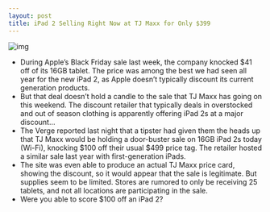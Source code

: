 ```yaml
---
layout: post
title: iPad 2 Selling Right Now at TJ Maxx for Only $399
---
```

![img](http://media.idownloadblog.com/wp-content/uploads/2011/12/ipad-2-sale.jpg)
* During Apple’s Black Friday sale last week, the company knocked $41 off of its 16GB tablet. The price was among the best we had seen all year for the new iPad 2, as Apple doesn’t typically discount its current generation products.
* But that deal doesn’t hold a candle to the sale that TJ Maxx has going on this weekend. The discount retailer that typically deals in overstocked and out of season clothing is apparently offering iPad 2s at a major discount…
* The Verge reported last night that a tipster had given them the heads up that TJ Maxx would be holding a door-buster sale on 16GB iPad 2s today (Wi-Fi), knocking $100 off their usual $499 price tag. The retailer hosted a similar sale last year with first-generation iPads.
* The site was even able to produce an actual TJ Maxx price card, showing the discount, so it would appear that the sale is legitimate. But supplies seem to be limited. Stores are rumored to only be receiving 25 tablets, and not all locations are participating in the sale.
* Were you able to score $100 off an iPad 2?

